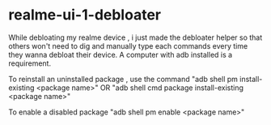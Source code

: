 # realme-ui-1-debloater
While debloating my realme device , i just made the debloater helper so that others won't need to dig and manually type each commands every time they wanna debloat their device.
A computer with adb installed is a requirement.

To reinstall an uninstalled package , use the command
"adb shell pm install-existing \<package name\>"
OR
"adb shell cmd package install-existing \<package name\>"

To enable a disabled package
"adb shell pm enable \<package name\>"
